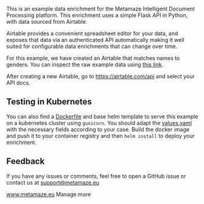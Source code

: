 This is an example data enrichment for the Metamaze Intelligent Document Processing platform. This enrichment uses a simple Flask API in Python, with data sourced from Airtable.

Airtable provides a convenient spreadsheet editor for your data, and exposes that data via an authenticated API automatically making it well suited for configurable data enrichments that can change over time.

For this example, we have created an Airtable that matches names to genders. You can inspect the raw example data using [this link](https://airtable.com/shr9NDCDRAGs6IMw5).

After creating a new Airtable, go to https://airtable.com/api and select your API docs. 

## Testing in Kubernetes
You can also find a [Dockerfile](./Dockerfile) and base helm template to serve this example on a kubernetes cluster using `gunicorn`.
You should adapt the [values.yaml](./helm-airtable-enrichment/values.yaml) with the necessary fields according to your case.
Build the docker image and push it to your container registry and then `helm install` to deploy your enrichment.


## Feedback
If you have any issues or comments, feel free to open a GitHub issue or contact us at support@metamaze.eu

www.metamaze.eu
Manage more
